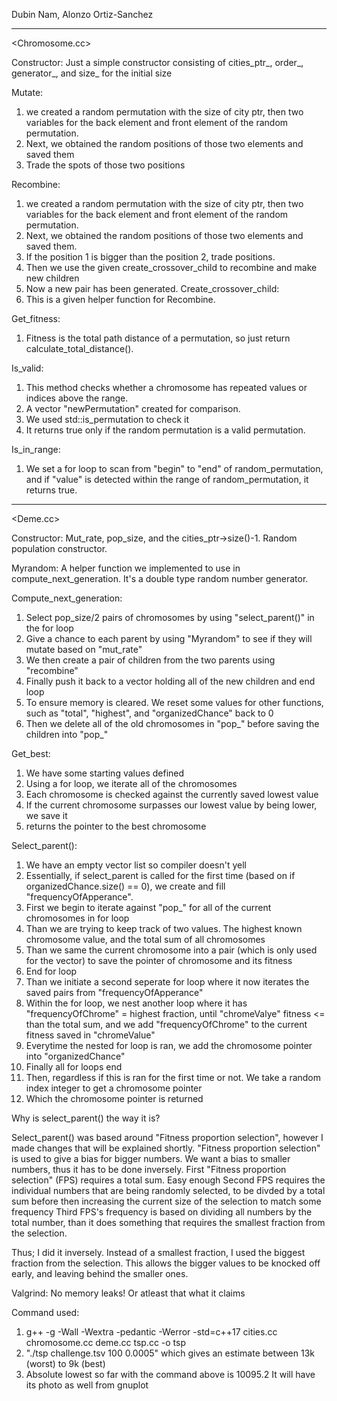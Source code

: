 Dubin Nam, Alonzo Ortiz-Sanchez

---------------------------------------------------------------------------------------------------- 

<Chromosome.cc>

Constructor:
Just a simple constructor consisting of cities_ptr_, order_, generator_, and size_ for the initial size

Mutate: 
1. we created a random permutation with the size of city ptr, then two variables for the back 
   element and front element of the random permutation. 
2. Next, we obtained the random positions of those two elements and saved them
3. Trade the spots of those two positions

Recombine:
1. we created a random permutation with the size of city ptr, then two variables for the back 
   element and front element of the random permutation. 
2. Next, we obtained the random positions of those two elements and saved them.
3. If the position 1 is bigger than the position 2, trade positions.
4. Then we use the given create_crossover_child to recombine and make new children
5. Now a new pair has been generated. 
Create_crossover_child:
1. This is a given helper function for Recombine.

Get_fitness: 
1. Fitness is the total path distance of a permutation, so just return calculate_total_distance().

Is_valid:
1. This method checks whether a chromosome has repeated values or indices above the range. 
2. A vector "newPermutation" created for comparison. 
3. We used std::is_permutation to check it 
4. It returns true only if the random permutation is a valid permutation.

Is_in_range:
1. We set a for loop to scan from "begin" to "end" of random_permutation, and if "value" is detected within the range of random_permutation, it returns true.

----------------------------------------------------------------------------------------------------
<Deme.cc>

Constructor:
Mut_rate, pop_size, and the cities_ptr->size()-1.
Random population constructor.

Myrandom:
A helper function we implemented to use in compute_next_generation. It's a double type random number generator.

Compute_next_generation:
1. Select pop_size/2 pairs of chromosomes by using "select_parent()" in the for loop
2. Give a chance to each parent by using "Myrandom" to see if they will mutate based on "mut_rate"
3. We then create a pair of children from the two parents using "recombine"
4. Finally push it back to a vector holding all of the new children and end loop
5. To ensure memory is cleared. We reset some values for other functions, such as "total", "highest", and "organizedChance" back to 0
6. Then we delete all of the old chromosomes in "pop_" before saving the children into "pop_"

Get_best:
1. We have some starting values defined
2. Using a for loop, we iterate all of the chromosomes
3. Each chromosome is checked against the currently saved lowest value
4. If the current chromosome surpasses our lowest value by being lower, we save it
5. returns the pointer to the best chromosome

Select_parent():
1. We have an empty vector list so compiler doesn't yell
2. Essentially, if select_parent is called for the first time (based on if organizedChance.size() == 0), we create and fill "frequencyOfApperance".
3. First we begin to iterate against "pop_" for all of the current chromosomes in for loop
4. Than we are trying to keep track of two values. The highest known chromosome value, and the total sum of all chromosomes
5. Than we same the current chromosome into a pair (which is only used for the vector) to save the pointer of chromosome and its fitness
6. End for loop
7. Than we initiate a second seperate for loop where it now iterates the saved pairs from "frequencyOfApperance"
8. Within the for loop, we nest another loop where it has "frequencyOfChrome" = highest fraction, until "chromeValye" fitness <= than the total sum, and we add "frequencyOfChrome" to the current fitness saved in "chromeValue"
9. Everytime the nested for loop is ran, we add the chromosome pointer into "organizedChance"
10. Finally all for loops end
11. Then, regardless if this is ran for the first time or not. We take a random index integer to get a chromosome pointer
12. Which the chromosome pointer is returned

Why is select_parent() the way it is?

Select_parent() was based around "Fitness proportion selection", however I made changes that will be explained shortly.
"Fitness proportion selection" is used to give a bias for bigger numbers. We want a bias to smaller numbers, thus it has to be done inversely.
First "Fitness proportion selection" (FPS) requires a total sum. Easy enough
Second FPS requires the individual numbers that are being randomly selected, to be divded by a total sum before then increasing the current size of the selection to match some frequency
Third FPS's frequency is based on dividing all numbers by the total number, than it does something that requires the smallest fraction from the selection.

Thus; I did it inversely. Instead of a smallest fraction, I used the biggest fraction from the selection.
This allows the bigger values to be knocked off early, and leaving behind the smaller ones.

Valgrind: No memory leaks! Or atleast that what it claims

Command used:
1. g++ -g -Wall -Wextra -pedantic -Werror -std=c++17 cities.cc chromosome.cc deme.cc tsp.cc -o tsp
2. "./tsp challenge.tsv 100 0.0005" which gives an estimate between 13k (worst) to 9k (best)
3. Absolute lowest so far with the command above is 10095.2 It will have its photo as well from gnuplot
